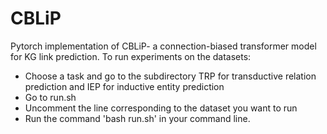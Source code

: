 # CBLiP
Pytorch implementation of CBLiP- a connection-biased transformer model for KG link prediction.
To run experiments on the datasets:

- Choose a task and go to the subdirectory TRP for transductive relation prediction and IEP for inductive entity prediction
- Go to run.sh
- Uncomment the line corresponding to the dataset you want to run
- Run the command 'bash run.sh' in your command line.
